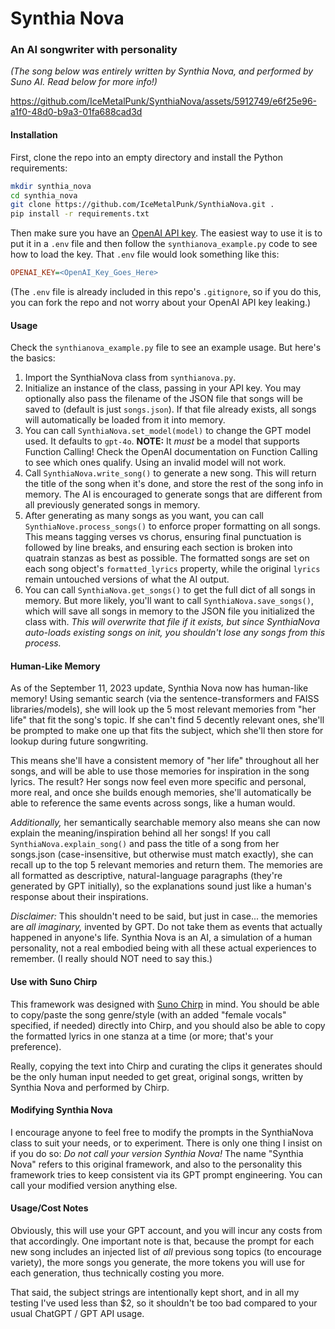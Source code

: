 # Synthia Nova
### An AI songwriter with personality
*(The song below was entirely written by Synthia Nova, and performed by Suno AI. Read below for more info!)*

https://github.com/IceMetalPunk/SynthiaNova/assets/5912749/e6f25e96-a1f0-48d0-b9a3-01fa688cad3d

#### Installation
First, clone the repo into an empty directory and install the Python requirements:
```bash
mkdir synthia_nova
cd synthia_nova
git clone https://github.com/IceMetalPunk/SynthiaNova.git .
pip install -r requirements.txt
```

Then make sure you have an [OpenAI API key](https://help.openai.com/en/articles/4936850-where-do-i-find-my-secret-api-key). The easiest way to use it is to put it in a `.env` file and then follow the `synthianova_example.py` code to see how to load the key. That `.env` file would look something like this:
```ini
OPENAI_KEY=<OpenAI_Key_Goes_Here>
```

(The `.env` file is already included in this repo's `.gitignore`, so if you do this, you can fork the repo and not worry about your OpenAI API key leaking.)

#### Usage
Check the `synthianova_example.py` file to see an example usage. But here's the basics:
1. Import the SynthiaNova class from `synthianova.py`.
2. Initialize an instance of the class, passing in your API key. You may optionally also pass the filename of the JSON file that songs will be saved to (default is just `songs.json`). If that file already exists, all songs will automatically be loaded from it into memory.
3. You can call `SynthiaNova.set_model(model)` to change the GPT model used. It defaults to `gpt-4o`. **NOTE:** It *must* be a model that supports Function Calling! Check the OpenAI documentation on Function Calling to see which ones qualify. Using an invalid model will not work.
4. Call `SynthiaNova.write_song()` to generate a new song. This will return the title of the song when it's done, and store the rest of the song info in memory. The AI is encouraged to generate songs that are different from all previously generated songs in memory.
4. After generating as many songs as you want, you can call `SynthiaNove.process_songs()` to enforce proper formatting on all songs. This means tagging verses vs chorus, ensuring final punctuation is followed by line breaks, and ensuring each section is broken into quatrain stanzas as best as possible. The formatted songs are set on each song object's `formatted_lyrics` property, while the original `lyrics` remain untouched versions of what the AI output.
5. You can call `SynthiaNova.get_songs()` to get the full dict of all songs in memory. But more likely, you'll want to call `SynthiaNova.save_songs()`, which will save all songs in memory to the JSON file you initialized the class with. *This will overwrite that file if it exists, but since SynthiaNova auto-loads existing songs on init, you shouldn't lose any songs from this process.*

#### Human-Like Memory
As of the September 11, 2023 update, Synthia Nova now has human-like memory! Using semantic search (via the sentence-transformers and FAISS libraries/models), she will look up the 5 most relevant memories from "her life" that fit the song's topic. If she can't find 5 decently relevant ones, she'll be prompted to make one up that fits the subject, which she'll then store for lookup during future songwriting.

This means she'll have a consistent memory of "her life" throughout all her songs, and will be able to use those memories for inspiration in the song lyrics. The result? Her songs now feel even more specific and personal, more real, and once she builds enough memories, she'll automatically be able to reference the same events across songs, like a human would.

*Additionally,* her semantically searchable memory also means she can now explain the meaning/inspiration behind all her songs! If you call `SynthiaNova.explain_song()` and pass the title of a song from her songs.json (case-insensitive, but otherwise must match exactly), she can recall up to the top 5 relevant memories and return them. The memories are all formatted as descriptive, natural-language paragraphs (they're generated by GPT initially), so the explanations sound just like a human's response about their inspirations.

*Disclaimer:* This shouldn't need to be said, but just in case... the memories are *all imaginary,* invented by GPT. Do not take them as events that actually happened in anyone's life. Synthia Nova is an AI, a simulation of a human personality, not a real embodied being with all these actual experiences to remember. (I really should NOT need to say this.)

#### Use with Suno Chirp
This framework was designed with [Suno Chirp](https://suno.ai) in mind. You should be able to copy/paste the song genre/style (with an added "female vocals" specified, if needed) directly into Chirp, and you should also be able to copy the formatted lyrics in one stanza at a time (or more; that's your preference).

Really, copying the text into Chirp and curating the clips it generates should be the only human input needed to get great, original songs, written by Synthia Nova and performed by Chirp.

#### Modifying Synthia Nova
I encourage anyone to feel free to modify the prompts in the SynthiaNova class to suit your needs, or to experiment. There is only one thing I insist on if you do so: *Do not call your version Synthia Nova!* The name "Synthia Nova" refers to this original framework, and also to the personality this framework tries to keep consistent via its GPT prompt engineering. You can call your modified version anything else.

#### Usage/Cost Notes
Obviously, this will use your GPT account, and you will incur any costs from that accordingly. One important note is that, because the prompt for each new song includes an injected list of *all* previous song topics (to encourage variety), the more songs you generate, the more tokens you will use for each generation, thus technically costing you more.

That said, the subject strings are intentionally kept short, and in all my testing I've used less than $2, so it shouldn't be too bad compared to your usual ChatGPT / GPT API usage.